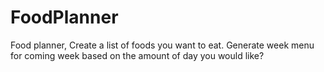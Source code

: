 # FoodPlanner
Food planner, Create a list of foods you want to eat. Generate week menu for coming week based on the amount of day you would like?
